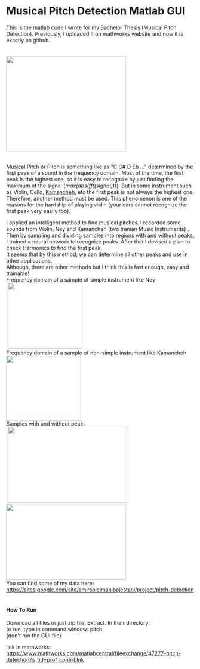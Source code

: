 # Musical Pitch Detection Matlab GUI
<div dir="ltr">
<div>This is the matlab code I wrote for my Bachelor Thesis (Musical Pitch Detection). Previously, I uploaded it on mathworks website and now it is exactly on github.</div>
<div>&nbsp;</div>
<div>&nbsp;</div>
<div><a href="https://sites.google.com/site/amirsoleimanibajestani/project/pitch-detection/GUI.jpg?attredirects=0"><img src="https://sites.google.com/site/amirsoleimanibajestani/_/rsrc/1405843402880/project/pitch-detection/GUI.jpg?height=257&amp;width=320" alt="" width="320" height="257" border="0" /></a></div>
</div>
<div dir="ltr">&nbsp;</div>
<p>Musical Pitch or Pitch is something like as "C C# D Eb ..." determined by the first peak of a sound in the frequency domain. Most of the time, the first peak is the highest one, so it is easy to recognize by just finding the maximum of the signal (<em>max(abs(fft(signal)))</em>). But in some instrument such as Violin, Cello, <a href="http://en.wikipedia.org/wiki/Kamancheh" rel="nofollow">Kamancheh</a>, etc the first peak is not always the highest one. Therefore, another method must be used. This phenomenon is one of the reasons for the hardship of playing violin (your ears cannot recognize the first peak very easily too).</p>
<div>I applied an intelligent method to find musical pitches. I recorded some sounds from Violin, Ney and Kamancheh (two Iranian Music Instruments) . Then by sampling and dividing samples into regions with and without peaks, I trained a neural network to recognize peaks. After that I devised a plan to check Harmonics to find the first peak.</div>
<div>It seems that by this method, we can determine all other peaks and use in other applications.</div>
<div>Although, there are other methods but I think this is fast enough, easy and trainable!</div>
<div>Frequency domain of a sample of simple instrument like Ney</div>
<div>&nbsp;<a href="https://sites.google.com/site/amirsoleimanibajestani/project/pitch-detection/Ney.png?attredirects=0"><img src="https://sites.google.com/site/amirsoleimanibajestani/_/rsrc/1405843402880/project/pitch-detection/Ney.png?height=176&amp;width=200" alt="" width="200" height="176" border="0" /></a></div>
<div>
<div>Frequency domain of a sample of non-simple instrument&nbsp;like Kamancheh</div>
<div><a href="https://sites.google.com/site/amirsoleimanibajestani/project/pitch-detection/kamancheh.png?attredirects=0"><img src="https://sites.google.com/site/amirsoleimanibajestani/_/rsrc/1405843402880/project/pitch-detection/kamancheh.png?height=173&amp;width=200" alt="" width="200" height="173" border="0" /></a></div>
Samples with and without peak:</div>
<div>&nbsp;<a href="https://sites.google.com/site/amirsoleimanibajestani/project/pitch-detection/peak.png?attredirects=0"><img src="https://sites.google.com/site/amirsoleimanibajestani/_/rsrc/1405843402880/project/pitch-detection/peak.png?height=204&amp;width=320" alt="" width="320" height="204" border="0" /></a> <a href="https://sites.google.com/site/amirsoleimanibajestani/project/pitch-detection/nonpeak.png?attredirects=0"><img src="https://sites.google.com/site/amirsoleimanibajestani/_/rsrc/1405843402880/project/pitch-detection/nonpeak.png?height=204&amp;width=320" alt="" width="320" height="204" border="0" /></a></div>
<div>You can find some of my data&nbsp;here: <a href="https://sites.google.com/site/amirsoleimanibajestani/project/pitch-detection">https://sites.google.com/site/amirsoleimanibajestani/project/pitch-detection</a></div>
<div>&nbsp;</div>
<h4><strong>How To Run</strong></h4>
<p>Download all files or just zip file. Extract. In their directory:<br />to run, type in command window: pitch&nbsp;<br />(don't run the GUI file)</p>

link in mathworks: https://www.mathworks.com/matlabcentral/fileexchange/47277-pitch-detection?s_tid=prof_contriblnk
